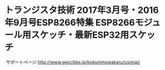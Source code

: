 # トランジスタ技術 2017年3月号・2016年9月号ESP8266特集 ESP8266モジュール用スケッチ・最新ESP32用スケッチ

  サポートページ
  http://www.geocities.jp/bokunimowakaru/cq/esp/
